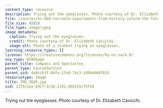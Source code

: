 ```yaml
---
content_type: resource
description: Trying out the eyeglasses. Photo courtesy of Dr. Elizabeth Cavicchi.
file: /courses/ec-050-recreate-experiments-from-history-inform-the-future-from-the-past-galileo-january-iap-2010/1375c1eeb9c72c382341d56155cf5f2d_IMG_3626.jpg
file_size: 42810
file_type: image/jpeg
image_metadata:
  caption: Trying out the eyeglasses.
  credit: Photo courtesy of Dr. Elizabeth Cavicchi.
  image-alt: Photo of a student trying on eyeglasses.
learning_resource_types: []
license: https://creativecommons.org/licenses/by-nc-sa/4.0/
ocw_type: OCWImage
parent_title: Compass and Spectacles
parent_type: CourseSection
parent_uid: da8cc63f-04fa-1fe8-7ac3-1d94a668f815
resourcetype: Image
title: IMG_3626.jpg
uid: 1375c1ee-b9c7-2c38-2341-d56155cf5f2d
---
```

Trying out the eyeglasses. Photo courtesy of Dr. Elizabeth Cavicchi.